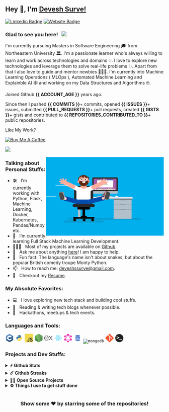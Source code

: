 ## Hey 👋, I'm [Devesh Surve!](https://github.com/deveshcode/)

[![Linkedin Badge](https://img.shields.io/badge/-LinkedIn-0e76a8?style=flat-square&logo=Linkedin&logoColor=white)](https://www.linkedin.com/in/deveshsurve/)
[![Website Badge](https://img.shields.io/badge/Website-3b5998?style=flat-square&logo=google-chrome&logoColor=white)](https://deveshcode.github.io/portfolio)

### Glad to see you here! &nbsp; ![](https://visitor-badge.glitch.me/badge?page_id=deveshcode.deveshcode&style=flat-square&color=0088cc)

I'm currently pursuing Masters in Software Engineering 🎓 from Northeastern University 🏛. I'm a passionate learner who's always willing to learn and work across technologies and domains 💡. I love to explore new technologies and leverage them to solve real-life problems ✨. Apart from that I also love to guide and mentor newbies 👨🏻‍💻. I'm currently into Machine Learning Operations ( MLOps ), Automated Machine Learning and Explainble AI 🕸️ and working on my Data Structures and Algorithms 🤓.

Joined Github **{{ ACCOUNT_AGE }}** years ago.

Since then I pushed **{{ COMMITS }}**+ commits, opened **{{ ISSUES }}**+ issues, submitted **{{ PULL_REQUESTS }}**+ pull requests, created **{{ GISTS }}**+ gists and contributed to **{{ REPOSITORIES_CONTRIBUTED_TO }}**+ public repositories.

Like My Work?

<a href="https://www.buymeacoffee.com/deveshssur1" target="_blank"><img src="https://cdn.buymeacoffee.com/buttons/v2/default-yellow.png" alt="Buy Me A Coffee" height="60px" width="217px" ></a>

[![](https://gitwar.herokuapp.com/badge?username=deveshcode&label=Gitwar%20Profile%20Score&style=for-the-badge&color=0088cc)](https://gitwar.herokuapp.com/)

<img align="right" height="250" width="375" alt="" src="https://raw.githubusercontent.com/deveshcode/deveshcode/master/gifs/coder.gif" />

### Talking about Personal Stuffs:

- 🛠 &nbsp; I’m currently working with Python, Flask, Machine Learning, <br /> Docker, Kubernetes, Pandas/Numpy etc.
- 🚀 &nbsp; I’m currently learning Full Stack Machine Learning Development.
- 👨🏻‍💻 &nbsp; Most of my projects are available on [Github](https://github.com/deveshcode).
- 💬 &nbsp; Ask me about anything [here](https://github.com/deveshcode/deveshcode/issues/2)! I am happy to help.
- 👾 &nbsp; Fun fact: The language's name isn't about snakes, but about the popular British comedy troupe Monty Python.
- 📫 &nbsp; How to reach me: deveshssurve@gmail.com.
- 📝 &nbsp; Checkout my [Resume](https://github.com/deveshcode/deveshcode/blob/master/resume.pdf).

### My Absolute Favorites:

- 💻 &nbsp; I love exploring new tech stack and building cool stuffs.
- 📰 &nbsp; Reading & writing tech blogs whenever possible.
- 🍕 &nbsp; Hackathons, meetups & tech events.

### Languages and Tools:

<code><img height="27" src="https://raw.githubusercontent.com/github/explore/80688e429a7d4ef2fca1e82350fe8e3517d3494d/topics/cpp/cpp.png" alt="cpp"></code>
<code><img height="27" src="https://raw.githubusercontent.com/github/explore/80688e429a7d4ef2fca1e82350fe8e3517d3494d/topics/python/python.png" alt="python"></code>
<code><img height="27" src="https://raw.githubusercontent.com/github/explore/80688e429a7d4ef2fca1e82350fe8e3517d3494d/topics/javascript/javascript.png" alt="javascript"></code>
<code><img height="27" src="https://raw.githubusercontent.com/github/explore/80688e429a7d4ef2fca1e82350fe8e3517d3494d/topics/nodejs/nodejs.png" alt="nodejs"></code>
<code><img height="27" src="https://raw.githubusercontent.com/devicons/devicon/master/icons/express/express-original.svg" alt="expressjs"></code>
<code><img height="27" src="https://raw.githubusercontent.com/github/explore/80688e429a7d4ef2fca1e82350fe8e3517d3494d/topics/react/react.png" alt="react"></code>
<code><img height="27" src="https://raw.githubusercontent.com/github/explore/80688e429a7d4ef2fca1e82350fe8e3517d3494d/topics/graphql/graphql.png" alt="graphql"></code>
<code><img height="27" src="https://raw.githubusercontent.com/github/explore/80688e429a7d4ef2fca1e82350fe8e3517d3494d/topics/sql/sql.png" alt="sql"></code>
<code><img height="27" src="https://encrypted-tbn0.gstatic.com/images?q=tbn%3AANd9GcSTTzPAw-55ssm1Im594xYZ9eRQu2JylrkYLg&usqp=CAU" alt="mongodb"></code>
<code><img height="27" src="https://raw.githubusercontent.com/devicons/devicon/master/icons/git/git-original.svg" alt="git"></code>
<code><img height="27" src="https://raw.githubusercontent.com/github/explore/80688e429a7d4ef2fca1e82350fe8e3517d3494d/topics/terminal/terminal.png" alt="terminal"></code>

<!--
<code><img height="25" src="https://raw.githubusercontent.com/github/explore/80688e429a7d4ef2fca1e82350fe8e3517d3494d/topics/sass/sass.png" alt="sass"></code>
-->

### Projects and Dev Stuffs:

<details>	
  <summary><b>⚡ Github Stats</b></summary>

  <br />
  <img height="180em" src="https://github-readme-stats.vercel.app/api?username=deveshcode&show_icons=true&hide_border=true&&count_private=true&include_all_commits=true" />
  <img height="180em" src="https://github-readme-stats.vercel.app/api/top-langs/?username=deveshcode&exclude_repo=KNN-Image-Classification&show_icons=true&hide_border=true&layout=compact&langs_count=8"/>
</details>

<details>	
  <summary><b>☄️ Github Streaks</b></summary>

  <br />
  <img height="180em" src="https://github-readme-streak-stats.herokuapp.com/?user=deveshcode&hide_border=true" />
</details>

<details>
  <summary><b>🧑‍🚀 Open Source Projects</b></summary>

  <br />
  <table>
    <thead align="center">
      <tr border: none;>
        <td><b>💻 Projects</b></td>
        <td><b>🌟 Stars</b></td>
        <td><b>🍴 Forks</b></td>
        <td><b>🐛 Issues</b></td>
        <td><b>🔔 Pull Requests</b></td>
        <td><b>👨‍💻 Language</b></td>
      </tr>
    </thead>
    <tbody>
      <tr>
	      <td><a href="https://github.com/deveshcode/Gitwar"><b>🚀 Gitwar</b></a></td>
        <td><img alt="Stars" src="https://img.shields.io/github/stars/deveshcode/Gitwar?style=flat-square&labelColor=343b41"/></td>
        <td><img alt="Forks" src="https://img.shields.io/github/forks/deveshcode/Gitwar?style=flat-square&labelColor=343b41"/></td>
        <td><img alt="Issues" src="https://img.shields.io/github/issues/deveshcode/Gitwar?style=flat-square"/></td>
        <td><img alt="Pull Requests" src="https://img.shields.io/github/issues-pr/deveshcode/Gitwar?style=flat-square"/></td>
        <td><img alt="Language" src="https://img.shields.io/github/languages/top/deveshcode/Gitwar?style=flat-square"/></td>
      </tr>
      <tr>
	      <td><a href="https://github.com/deveshcode/TradeByte"><b>💸 TradeByte</b></a></td>
        <td><img alt="Stars" src="https://img.shields.io/github/stars/deveshcode/TradeByte?style=flat-square&labelColor=343b41"/></td>
        <td><img alt="Forks" src="https://img.shields.io/github/forks/deveshcode/TradeByte?style=flat-square&labelColor=343b41"/></td>
        <td><img alt="Issues" src="https://img.shields.io/github/issues/deveshcode/TradeByte?style=flat-square"/></td>
        <td><img alt="Pull Requests" src="https://img.shields.io/github/issues-pr/deveshcode/TradeByte?style=flat-square"/></td>
        <td><img alt="Language" src="https://img.shields.io/github/languages/top/deveshcode/TradeByte?label=javascript&style=flat-square"/></td>
      </tr>
      <tr>
	      <td><a href="https://github.com/deveshcode/TheNodeCourse"><b>👨🏻‍💻 TheNodeCourse</b></a></td>
        <td><img alt="Stars" src="https://img.shields.io/github/stars/deveshcode/TheNodeCourse?style=flat-square&labelColor=343b41"/></td>
        <td><img alt="Forks" src="https://img.shields.io/github/forks/deveshcode/TheNodeCourse?style=flat-square&labelColor=343b41"/></td>
        <td><img alt="Issues" src="https://img.shields.io/github/issues/deveshcode/TheNodeCourse?style=flat-square"/></td>
        <td><img alt="Pull Requests" src="https://img.shields.io/github/issues-pr/deveshcode/TheNodeCourse?style=flat-square"/></td>
        <td><img alt="Language" src="https://img.shields.io/github/languages/top/deveshcode/TheNodeCourse?style=flat-square"/></td> 
      </tr>
      <tr>
	      <td><a href="https://github.com/deveshcode/deveshcode"><b>🤓 deveshcode</b></a></td>
        <td><img alt="Stars" src="https://img.shields.io/github/stars/deveshcode/deveshcode?style=flat-square&labelColor=343b41"/></td>
        <td><img alt="Forks" src="https://img.shields.io/github/forks/deveshcode/deveshcode?style=flat-square&labelColor=343b41"/></td>
        <td><img alt="Issues" src="https://img.shields.io/github/issues/deveshcode/deveshcode?style=flat-square"/></td>
        <td><img alt="Pull Requests" src="https://img.shields.io/github/issues-pr/deveshcode/deveshcode?style=flat-square"/></td>
        <td><img alt="Language" src="https://img.shields.io/badge/markdown-100%25-blue?style=flat-square"/></td> 
      </tr>
    </tbody>
  </table>
  <br />
</details>
 
<details>	
  <br />
  <summary><b>⚙️ Things I use to get stuff done</b></summary>
  	<ul>
  	    <li><b>OS:</b> Ubuntu 20.04</li>
	    <li><b>Laptop: </b> HP Elitebook (i5)</li>
  	    <li><b>Browser: </b> Firefox Web Browser</li>
	    <li><b>Terminal: </b> ZSH: Oh My Zsh (PowerLevel10k)</li>
	    <li><b>Code Editor:</b> VSCode - The best editor out there.</li>
	    <li><b>To Stay Updated:</b> Dev.to, Medium, Linkedin and Twitter.</li>
	    <br />
	⚛️ Checkout My VSCode Configrations <a href="https://gist.github.com/deveshcode/039b1dc5a7cdcb007ab3691814d53130">Here</a>.
	</ul>	
</details>

#

<div align="center">

### Show some ❤️ by starring some of the repositories!

</div>

